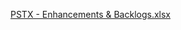 [PSTX - Enhancements & Backlogs.xlsx](https://techdome-my.sharepoint.com/:x:/g/personal/vivekanand_p_techdome_io/EbzHTInJzTtIrbW92PcPVBMBvVXIRf3JqefxZ1AooFtbXw?e=fofocs)
